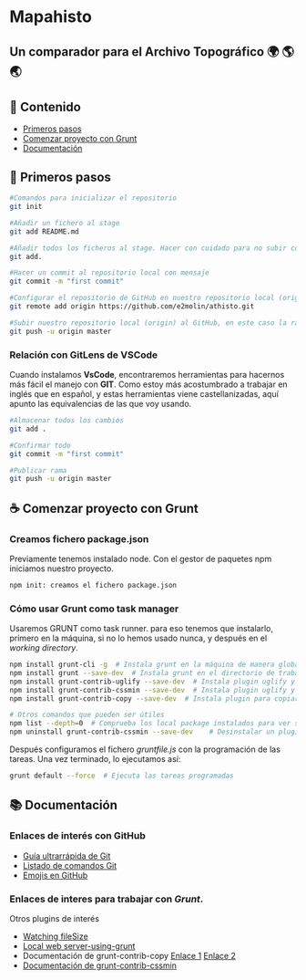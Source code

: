 # Mapahisto
## Un comparador para el Archivo Topográfico :earth_africa: :earth_americas: :earth_asia:
## :bookmark_tabs: Contenido

* [Primeros pasos](#general-info)
* [Comenzar proyecto con Grunt](#proyect-grunt)
* [Documentación](#documentacion)


## :baby_bottle: Primeros pasos

``` bash
#Comandos para inicializar el repositorio
git init

#Añadir un fichero al stage
git add README.md

#Añadir todos los ficheros al stage. Hacer con cuidado para no subir cosas innecesarias. Mejor comprobar antes con un git status
git add.

#Hacer un commit al repositorio local con mensaje
git commit -m "first commit"

#Configurar el repositorio de GitHub en nuestro repositorio local (origin)
git remote add origin https://github.com/e2molin/athisto.git

#Subir nuestro repositorio local (origin) al GitHub, en este caso la rama (branch) master
git push -u origin master
```

### Relación con **GitLens** de VSCode

Cuando instalamos **VsCode**, encontraremos herramientas para hacernos más fácil el manejo con **GIT**. Como estoy más acostumbrado a trabajar en inglés que en español, y estas herramientas viene castellanizadas, aquí apunto las equivalencias de las que voy usando.

``` bash
#Almacenar todos los cambios
git add .

#Confirmar todo
git commit -m "first commit"

#Publicar rama
git push -u origin master
```

## :coffee: Comenzar proyecto con Grunt

### Creamos fichero package.json
Previamente tenemos instalado node. Con el gestor de paquetes npm iniciamos nuestro proyecto.

``` bash
npm init: creamos el fichero package.json
```

### Cómo usar **Grunt** como task manager
Usaremos GRUNT como task runner. para eso tenemos que instalarlo, primero en la máquina, si no lo hemos usado nunca, y después en el _working directory_.

``` bash
npm install grunt-cli -g  # Instala grunt en la máquina de manera global
npm install grunt --save-dev  # Instala grunt en el directorio de trabajo y lo añade a package.json
npm install grunt-contrib-uglify --save-dev  # Instala plugin uglify y lo añade a package.json
npm install grunt-contrib-cssmin --save-dev  # Instala plugin uglify y lo añade a package.json
npm install grunt-contrib-copy --save-dev  # Instala plugin para copiar ficheros y lo añade a package.json

# Otros comandos que pueden ser útiles
npm list --depth=0  # Comprueba los local package instalados para ver si falta alguno
npm uninstall grunt-contrib-cssmin --save-dev	 # Desinstalar un plugin determinado
```

Después configuramos el fichero _gruntfile.js_ con la programación de las tareas. Una vez terminado, lo ejecutamos así:

``` bash
grunt default --force  # Ejecuta las tareas programadas
```

## :books: Documentación 

### Enlaces de interés con GitHub

* [Guía ultrarrápida de Git](https://medium.com/@sthefany/primeros-pasos-con-github-7d5e0769158c)
* [Listado de comandos Git](https://www.hostinger.es/tutoriales/comandos-de-git)
* [Emojis en GitHub](https://github.com/ikatyang/emoji-cheat-sheet/blob/master/README.md)


### Enlaces de interes para trabajar con _Grunt_.

Otros plugins de interés

* [Watching fileSize](http://www.beekeeperstudio.com/2016/11/how-to-watch-for-changes-to-your-files-with-grunt/)
* [Local web server-using-grunt](http://www.beekeeperstudio.com/2016/11/how-to-concatenate-multiple-css-into-one-file-with-grunt/)
* Documentación de grunt-contrib-copy [Enlace 1](http://taswar.zeytinsoft.com/using-grunt-copying-files/) [Enlace 2](http://www.beekeeperstudio.com/2016/11/how-to-copy-files-to-another-folder-with-grunt/)
* [Documentación de grunt-contrib-cssmin](http://www.beekeeperstudio.com/2016/11/how-to-minify-css-with-grunt/)


